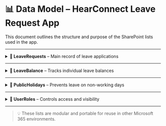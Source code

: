 # 📊 Data Model – HearConnect Leave Request App

This document outlines the structure and purpose of the SharePoint lists used in the app.

---

<details>
<summary><strong>📁 LeaveRequests</strong> – Main record of leave applications</summary>

<table>
  <thead>
    <tr>
      <th>Field</th><th>Type</th><th>Description</th>
    </tr>
  </thead>
  <tbody>
    <tr><td>Title</td><td>Text</td><td>Leave request title</td></tr>
    <tr><td>EmployeeName</td><td>Person</td><td>Submitter’s display name</td></tr>
    <tr><td>EmployeeEmail</td><td>Text</td><td>Used in workflows</td></tr>
    <tr><td>LeaveType</td><td>Choice</td><td>Annual, Sick, etc.</td></tr>
    <tr><td>StartDate / EndDate</td><td>Date</td><td>Leave duration</td></tr>
    <tr><td>TotalDays</td><td>Number</td><td>Calculated duration</td></tr>
    <tr><td>Reason</td><td>Multiline Text</td><td>Optional explanation</td></tr>
    <tr><td>Status</td><td>Choice</td><td>Pending / Approved / Rejected</td></tr>
    <tr><td>Manager</td><td>Person</td><td>Request reviewer</td></tr>
    <tr><td>Attachment</td><td>File</td><td>Proof (e.g. sick note)</td></tr>
    <tr><td>RequestDate</td><td>Date</td><td>Auto-generated timestamp</td></tr>
  </tbody>
</table>

</details>

---

<details>
<summary><strong>🧮 LeaveBalance</strong> – Tracks individual leave balances</summary>

<table>
  <thead>
    <tr>
      <th>Field</th><th>Type</th><th>Description</th>
    </tr>
  </thead>
  <tbody>
    <tr><td>Employee</td><td>Person</td><td>Person linked to the row</td></tr>
    <tr><td>AnnualLeave</td><td>Number</td><td>Available days</td></tr>
    <tr><td>SickLeave</td><td>Number</td><td>Available days</td></tr>
    <tr><td>StudyLeave</td><td>Number</td><td>Available days</td></tr>
    <tr><td>FamilyResponsibility</td><td>Number</td><td>Available days</td></tr>
    <tr><td>MaternityLeave</td><td>Number</td><td>Available days</td></tr>
    <tr><td>UnpaidLeave</td><td>Number</td><td>Tracks unpaid requests</td></tr>
    <tr><td>LastUpdated</td><td>Date</td><td>For auditing changes</td></tr>
  </tbody>
</table>

</details>

---

<details>
<summary><strong>📆 PublicHolidays</strong> – Prevents leave on non-working days</summary>

<table>
  <thead>
    <tr>
      <th>Field</th><th>Type</th><th>Description</th>
    </tr>
  </thead>
  <tbody>
    <tr><td>Title</td><td>Text</td><td>Holiday name</td></tr>
    <tr><td>Date</td><td>Date</td><td>Non-working day</td></tr>
    <tr><td>Notes</td><td>Text</td><td>Optional info</td></tr>
  </tbody>
</table>
</details>

---

<details>
<summary><strong>🔐 UserRoles</strong> – Controls access and visibility</summary>

<table>
  <thead>
    <tr>
      <th>Field</th><th>Type</th><th>Description</th>
    </tr>
  </thead>
  <tbody>
    <tr><td>Title</td><td>Text</td><td>Role name (Manager, HR, etc.)</td></tr>
    <tr><td>User</td><td>Person</td><td>Assigned staff member</td></tr>
    <tr><td>Department</td><td>Text</td><td>Optional grouping field</td></tr>
  </tbody>
</table>

</details>

---

> 💡 These lists are modular and portable for reuse in other Microsoft 365 environments.
